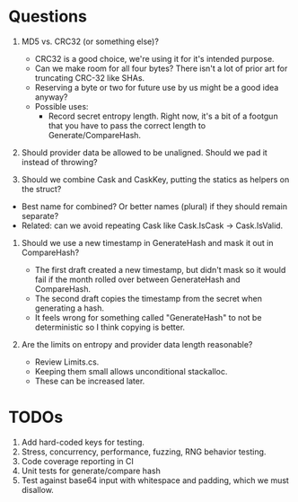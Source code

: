 # Questions
1. MD5 vs. CRC32 (or something else)?
   - CRC32 is a good choice, we're using it for it's intended purpose.
   - Can we make room for all four bytes? There isn't a lot of prior art for truncating CRC-32 like SHAs.
   - Reserving a byte or two for future use by us might be a good idea anyway?
   - Possible uses:
     - Record secret entropy length. Right now, it's a bit of a footgun that you have to pass the correct length to Generate/CompareHash.

1. Should provider data be allowed to be unaligned. Should we pad it instead of throwing?

1. Should we combine Cask and CaskKey, putting the statics as helpers on the struct?
  - Best name for combined? Or better names (plural) if they should remain separate?
  - Related: can we avoid repeating Cask like Cask.IsCask -> Cask.IsValid.

1. Should we use a new timestamp in GenerateHash and mask it out in CompareHash?
   - The first draft created a new timestamp, but didn't mask so it would fail if the month rolled over between GenerateHash and CompareHash.
   - The second draft copies the timestamp from the secret when generating a hash.
   - It feels wrong for something called "GenerateHash" to not be deterministic so I think copying is better.

1. Are the limits on entropy and provider data length reasonable? 
   - Review Limits.cs.
   - Keeping them small allows unconditional stackalloc.
   - These can be increased later.

# TODOs
1. Add hard-coded keys for testing.
1. Stress, concurrency, performance, fuzzing, RNG behavior testing.
1. Code coverage reporting in CI
1. Unit tests for generate/compare hash
1. Test against base64 input with whitespace and padding, which we must disallow.